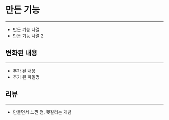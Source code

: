 # 만든 기능
---
* 만든 기능 나열
* 만든 기능 나열 2

## 변화된 내용
---
* 추가 된 내용
* 추가 된 파일명

## 리뷰
---
* 만들면서 느낀 점, 헷갈리는 개념
